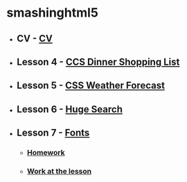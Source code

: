 # smashinghtml5

+ ## **CV** - [CV](https://VictoriaNeborak.github.io/cv/)
+ ## **Lesson 4** - [CCS Dinner Shopping List](https://VictoriaNeborak.github.io/smashinghtml5/4)
+ ## **Lesson 5** - [CSS Weather Forecast](https://VictoriaNeborak.github.io/smashinghtml5/5)
+ ## **Lesson 6** - [Huge Search](https://VictoriaNeborak.github.io/smashinghtml5/6)
+ ## **Lesson 7** - [Fonts](https://VictoriaNeborak.github.io/smashinghtml5/7)
  + ### [Homework](https://VictoriaNeborak.github.io/smashinghtml5/7/index_h.html)
  + ### [Work at the lesson](https://VictoriaNeborak.github.io/smashinghtml5/7/index_l.html)
